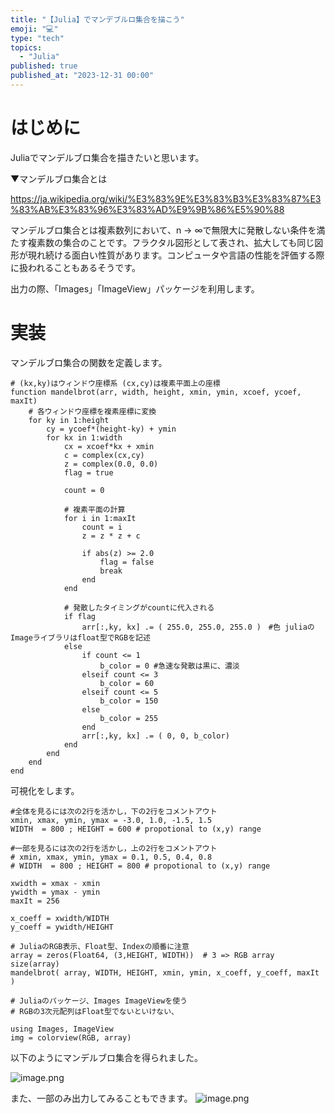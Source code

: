 ```yaml
---
title: "【Julia】でマンデブルロ集合を描こう"
emoji: "💻"
type: "tech"
topics:
  - "Julia"
published: true
published_at: "2023-12-31 00:00"
---
```


# はじめに

Juliaでマンデルブロ集合を描きたいと思います。

▼マンデルブロ集合とは

https://ja.wikipedia.org/wiki/%E3%83%9E%E3%83%B3%E3%83%87%E3%83%AB%E3%83%96%E3%83%AD%E9%9B%86%E5%90%88

マンデルブロ集合とは複素数列において、n → ∞で無限大に発散しない条件を満たす複素数の集合のことです。フラクタル図形として表され、拡大しても同じ図形が現れ続ける面白い性質があります。コンピュータや言語の性能を評価する際に扱われることもあるそうです。

出力の際、「Images」「ImageView」パッケージを利用します。

# 実装

マンデルブロ集合の関数を定義します。

```julia:
# (kx,ky)はウィンドウ座標系 (cx,cy)は複素平面上の座標
function mandelbrot(arr, width, height, xmin, ymin, xcoef, ycoef, maxIt)
	# 各ウィンドウ座標を複素座標に変換
	for ky in 1:height
		cy = ycoef*(height-ky) + ymin
		for kx in 1:width
			cx = xcoef*kx + xmin
			c = complex(cx,cy)
			z = complex(0.0, 0.0)
			flag = true
			
			count = 0
			
			# 複素平面の計算
			for i in 1:maxIt
				count = i
				z = z * z + c
				
				if abs(z) >= 2.0
					flag = false
					break
				end
			end
			
			# 発散したタイミングがcountに代入される
			if flag
				arr[:,ky, kx] .= ( 255.0, 255.0, 255.0 )　#色 juliaのImageライブラリはfloat型でRGBを記述
			else
				if count <= 1
					b_color = 0 #急速な発散は黒に、濃淡
				elseif count <= 3
					b_color = 60
				elseif count <= 5
					b_color = 150
				else
					b_color = 255
				end
				arr[:,ky, kx] .= ( 0, 0, b_color)
			end
		end
	end
end
```

可視化をします。

```julia:
#全体を見るには次の2行を活かし，下の2行をコメントアウト
xmin, xmax, ymin, ymax = -3.0, 1.0, -1.5, 1.5
WIDTH  = 800 ; HEIGHT = 600 # propotional to (x,y) range

#一部を見るには次の2行を活かし，上の2行をコメントアウト
# xmin, xmax, ymin, ymax = 0.1, 0.5, 0.4, 0.8
# WIDTH  = 800 ; HEIGHT = 800 # propotional to (x,y) range

xwidth = xmax - xmin
ywidth = ymax - ymin
maxIt = 256

x_coeff = xwidth/WIDTH
y_coeff = ywidth/HEIGHT

# JuliaのRGB表示、Float型、Indexの順番に注意
array = zeros(Float64, (3,HEIGHT, WIDTH))  # 3 => RGB array
size(array)
mandelbrot( array, WIDTH, HEIGHT, xmin, ymin, x_coeff, y_coeff, maxIt )
```

```julia:
# Juliaのパッケージ、Images ImageViewを使う
# RGBの3次元配列はFloat型でないといけない、

using Images, ImageView
img = colorview(RGB, array)
```

以下のようにマンデルブロ集合を得られました。

![image.png](https://qiita-image-store.s3.ap-northeast-1.amazonaws.com/0/614347/5d2f739d-5d53-b58b-0cdd-9028f8dcdcd4.png)

また、一部のみ出力してみることもできます。
![image.png](https://qiita-image-store.s3.ap-northeast-1.amazonaws.com/0/614347/44a4f344-e8c4-a8f8-5d53-71a5cf6bc0a1.png)

